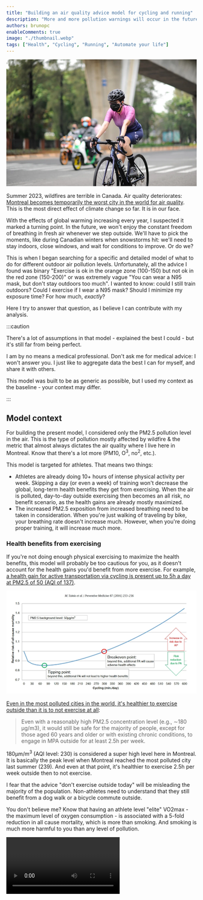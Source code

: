 ```yaml
---
title: "Building an air quality advice model for cycling and running"
description: "More and more pollution warnings will occur in the future. How can athletes adapt their training to this new reality?"
authors: brunopc
enableComments: true
image: "./thumbnail.webp"
tags: ["Health", "Cycling", "Running", "Automate your life"]
---
```


![Woman cycling with mask](./thumbnail.webp)

Summer 2023, wildfires are terrible in Canada. Air quality deteriorates: [Montreal becomes temporarily the worst city in the world for air quality](https://www.journaldemontreal.com/2023/06/25/montreal-la-plus-polluee-au-monde). This is the most direct effect of climate change so far. It is in our face.

With the effects of global warming increasing every year, I suspected it marked a turning point. In the future, we won't enjoy the constant freedom of breathing in fresh air whenever we step outside. We'll have to pick the moments, like during Canadian winters when snowstorms hit: we'll need to stay indoors, close windows, and wait for conditions to improve. Or do we?

This is when I began searching for a specific and detailed model of what to do for different outdoor air pollution levels. Unfortunately, all the advice I found was binary "Exercise is ok in the orange zone (100-150) but not ok in the red zone (150-200)" or was extremely vague "You can wear a N95 mask, but don't stay outdoors too much". I wanted to know: could I still train outdoors? Could I exercise if I wear a N95 mask? Should I minimize my exposure time? For how much, *exactly*?

Here I try to answer that question, as I believe I can contribute with my analysis.

:::caution

There's a lot of assumptions in that model - explained the best I could - but it's still far from being perfect.

I am by no means a medical professional. Don't ask me for medical advice: I won't answer you. I just like to aggregate data the best I can for myself, and share it with others.

This model was built to be as generic as possible, but I used my context as the baseline - your context may differ.

:::

## Model context

For building the present model, I considered only the PM2.5 pollution level in the air. This is the type of pollution mostly affected by wildfire & the metric that almost always dictates the air quality where I live here in Montreal. Know that there's a lot more (PM10, O<sup>3</sup>, no<sup>2</sup>, etc.).

This model is targeted for athletes. That means two things:
- Athletes are already doing 10+ hours of intense physical activity per week. Skipping a day (or even a week) of training won't decrease the global, long-term health benefits they get from exercising. When the air is polluted, day-to-day outside exercising then becomes an all risk, no benefit scenario, as the health gains are already mostly maximized.
- The increased PM2.5 exposition from increased breathing need to be taken in consideration. When you're just walking of traveling by bike, your breathing rate doesn't increase much. However, when you're doing proper training, it will increase much more.

### Health benefits from exercising

If you're not doing enough physical exercising to maximize the health benefits, this model will probably be too cautious for you, as it doesn't account for the health gains you'd benefit from more exercise. For example, [a health gain for active transportation via cycling is present up to 5h a day at PM2.5 of 50 (AQI of 137)](https://www.sciencedirect.com/science/article/pii/S0091743516000402?ref=pdf_download&fr=RR-2&rr=80d4753cb8daca53).

![Health effects training at PM2.5 of 50](Health-effect-training-at-50PM2.5.webp)

[Even in the most polluted cities in the world, it's healthier to exercise outside than it is to not exercise at all](https://www.sciencedirect.com/science/article/pii/S2095254620301277#fig0002):

> Even with a reasonably high PM2.5 concentration level (e.g., ∼180 µg/m3), it would still be safe for the majority of people, except for those aged 60 years and older or with existing chronic conditions, to engage in MPA outside for at least 2.5h per week.

180µm/m<sup>3</sup> (AQI level: 230) is considered a super high level here in Montreal. It is basically the peak level when Montreal reached the most polluted city last summer (239). And even at that point, it's healthier to exercise 2.5h per week outside then to not exercise.

I fear that the advice "don't exercise outside today" will be misleading the majority of the population. Non-athletes need to understand that they still benefit from a dog walk or a bicycle commute outside.

You don't believe me? Know that having an athlete level "elite" VO2max - the maximum level of oxygen consumption - is associated with a 5-fold reduction in all cause mortality, which is more than smoking. And smoking is much more harmful to you than any level of pollution.

<Video src="https://www.youtube.com/embed/ovM3mD5Roow?si=7hRNbkM6PTheh9gl&amp;clip=UgkxbWB6JujD39QYuBippiU0t7DA9MyUUZhw&amp;clipt=ELTXEhinhBY" />

So if you never exercise right now, tackle that habit first. You'll be able to optimize your pollution level later.

### Breathing rate

[Breathing rate has been studied to be proportional with oxygen consumption](https://www.semanticscholar.org/paper/VE-response-to-VCO2-during-exercise-is-unaffected-Itoh-Fukuoka/7d67cc9c5c91433f251d30ecfbb84c78f6287f8e). Exposition to pollution is also proportional with exposition time outside.

Personally, my average power for a proper cycling workout is around 210 watts. 

Using the [Zwift hack MAP and FTP Calculator](https://zwifthacks.com/app/map-ftp-calculator/), I figured a power of 210 watts is approximately 45 ml/kg/min VO2 - 60% of my estimated VO2max. [Breathing rate can increase by a factor of 5 during exercise](https://www.trainingpeaks.com/coach-blog/training-through-bad-air-quality/), so I estimated a proportional breathing rate: 60% * 5 = 3.

That means that 1 hour of a proper cycling workout outside is the equivalent of being outside for 3 hours.

For running, I used a breathing increased rate of 4 as [VO2 (oxygen demand) is measured to be ≈30% higher for running then cycling for the same energy expenditure](https://www.ncbi.nlm.nih.gov/pmc/articles/PMC1334197/).

## Finding acceptable baseline

What does acceptable risk means?

We need a risk baseline, or an acceptable outside air pollution level. The general consensus if that [healthy individual should start taking precautions over an Air Quality Index of 100](https://www.lung.org/clean-air/outdoors/air-quality-index), or a [PM2.5 concentration of 35µm/m<sup>3</sup>](https://www.trainingpeaks.com/coach-blog/training-through-bad-air-quality/).

![Air quality level advice table](AQI-Levels.PNG)

I also found the [AQI to Cigarettes Calculator](https://jasminedevv.github.io/AQI2cigarettes/) from [Jasmine Webb](https://medium.com/@jasminedevv). There, I learned that a [24h exposition of a 22µm/m<sup>3</sup> PM2.5 concentration roughly translates to the health effects of smoking a cigarette](https://berkeleyearth.org/air-pollution-and-cigarette-equivalence/). I'll use this metric because I think it's much more understandable for me and most people.

If we divide the "safe" pollution level of 35µm/m<sup>3</sup> by 22µm/m<sup>3</sup>, we get a maximum daily cigarette dose of 1.6. That's gonna be the acceptable baseline. At 1.6 cigarettes or more, I'll be looking to reduce pollution exposition.

As it's a maximum *daily* exposition, we need to subtract the pollution dose that will occur outside of training.

Advice here, to lower that amount, that day:
- Avoid cooking - it is [the most common PM2.5 source at home](https://www.ncbi.nlm.nih.gov/pmc/articles/PMC9434053/). Even if you use a fan to exhaust cooking fumes outside, the risk is still to create a low-pressure zone in your house, which will make your home suck the bad air from outside.
- Use a good, powerful enough air filter. The air filter level should be increased with ambient pollution - if AQI level is high, put it at high.

If you follow this advice, I hypothesize that the level of PM2.5 exposure will be pretty low.

To calculate how much to subtract, I used the [average outside PM2.5 concentration for the past year in Montreal](https://aqicn.org/data-platform/register/) - 8.3µm/m<sup>3</sup>. That number divided by 22 get us an "ambiant" dose to subtract. I could have subtracted the time from training - let’s say multiply this dose by 19/24 for a 5-hour training. However, I don't know if it's possible to get a PM2.5 level that low during a pollution wave, even with the use of an air filter. I guess I will have to buy myself a PM2.5 monitor to confirm.

Let's carry on. The acceptable pollution dose from training should be no more than 1.6 - (8.3/22) = **1.2 cigarettes**.

## The efficiency of masks for air pollution

Masks (even N95) aren't perfect. N95 are certified to 95% for particulates as small as 0.3 micron. Yes, they will protect you significantly, but they may still make you breathe even smaller particulates. I'm sure these particulates exist, it would be naïve to think the opposite. That's why my intuition tells me we should look deeper for the effectiveness of masks for such scenarios.

I found out that [N95 masks lower the pollution exposure to a factor of 14, and lower the hospitalization risk by a factor of ≈3.2](https://www.ncbi.nlm.nih.gov/pmc/articles/PMC8438762/). The latter result seems to be more relevant to us. As I suspected, they are not perfect, as the risk is still increasing with pollution rates. The curve is just less pronounced. 

![Relative risk with or without mask](Relative-risk-with-without-mask.webp)

For the current model, I will use a 3.2x dose reduction ratio to estimate the effect of wearing a N95 mask.

## Sport specific AQI limits

Because every sport has its own context, we need to estimate limits for each.

### 🚴‍♂️ Road cycling

For road cycling, pollution from cars has to be taken into consideration. Training on a high-traffic road [**doubles the amount of PM2.5 exposition from ambient levels**](https://www.wunderground.com/cat6/air-pollution-cars-affects-everyone-why-we-should-care).

This is the scenario most likely occurring if you exercise on the road, with a lot of traffic. This is a worst-case estimation as it's rare that 100% of training time will be in a very traffic dense area (if you do, I feel sorry for you).

![AQI limits for road cycling](AQI-limits-cycling-road.png)

For road cycling on a high-traffic road, the AQI Index limits would be
- 144 for a 2-hour ride / 220 with N95
- 99 for a 3-hour ride / 181 with N95
- 81 for a 4-hour ride / 166 with N95
- 70 for a 5-hour ride / 157 with N95

### 🚵 Nature cycling (Gravel/MTB/CX)

Here we assume we are away from any close source of pollution (cars, factory, etc.)

![AQI limits for nature cycling](AQI-limits-cycling-nature.png)

AQI Index limits:
- 177 for a 2-hour ride / 387 with N95
- 160 for a 3-hour ride / 275 with N95
- 144 for a 4-hour ride / 219 with N95
- 118 for a 5-hour ride / 192 with N95

### 🏃‍♂️ Running

We consider that running is done away from pollution, in a low-traffic area.

Running limits can be considered for other sports like soccer, but also for less intense activity like hiking or walking. AQI limits would be higher for these, so if you're safe to run, you'll be safe to walk or hike.

![AQI limits for running](AQI-limits-running.webp)

AQI Index limits:
- 316 for 30 minutes running / No restriction with N95
- 208 for 1h running / 500 with N95
- 163 for 2h running / 304 with N95
- 143 for 3h running / 219 with N95
- 111 for 4h running / 188 with N95
- 92 for 5h running / 174 with N95

## Dashboard

Let's say we have an AQI of 166. Here's what an advice dashboard may look like:

| Time    | 🛣️🚴‍♂️  | 🚵    | 🏃‍♂️ |
|---------|--------|-------|----|
| 0.5h    | 🟢     | 🟢   | 🟢 |
| 1h      | 🟢     | 🟢   | 🟢 |
| 2h      | 😷     | 🟢   | 😷 |
| 3h      | 😷     | 😷   | 😷 |
| 4h      | 😷     | 😷   | 😷 |
| 5h      | 🚫     | 😷   | 😷 |
| 6h      | 🚫     | 😷   | 😷 |

I'm planning to implement this dashboard on my [weather report app](https://brunopc-net.github.io/Horus/), so stay tuned!

## What about intensity?

The fact is that intensity will increase your breathing rate, but it's not the most important factor. Take running: at worst, it will worsen your dose by 25% (the current model is already considering you will be at 80% breathing rate). Time is much more important here: in fact, the more it's polluted outside, the more you should considerate shorten your workout and make it count by going more intense. Let's say you choose to do a quick, 20 minutes all-out effort: your pollution dose will be equivalent to someone doing a 25 minutes moderate run.

Moreover, [higher exercise intensity may even be less harmful than low intensity](https://www.washingtonpost.com/wellness/2023/06/07/exercise-outdoors-air-quality-wildfire-smoke/):

> Surprisingly, “there is some evidence that shorter high-intensity exercise bouts are less harmful than longer low-intensity ones,” Hull said.
>
> For a 2014 study, Koehle and his colleagues tested the lung function of cyclists while they alternately rode slowly or intensely in polluted air. Unexpectedly, the riders experienced more difficulties breathing while riding gently than when they pedaled all-out.
>
> The reasons are not altogether clear, but the practical implications are, Koehle said. If smoke hangs in the air, keep your workouts short and sharp, rather than long and slow. The fitness benefits will be about the same, but your “air-pollution exposure” will be much less, he said.

## Outro

Whatever the air quality is (within the AQI model), there's some physical activity you can do outside without catching a massive pollution dose. Even with a 500 AQI, there's the possibility for a 60 minutes run with a N95 mask. From what I see, while air quality is a serious concern for the following decades, it's pretty manageable with simple adaptations, even for serious athletes.

That being said, there's another factor in air-related health problems: inside air. This is the thing with air pollution as I understand it: it's like radiation, in the sense that it depends on the total dose received. Wherever you go, the localized pollution will add up to your total exposition. [The World Health Organization (WHO) updated its air quality guidelines in September 2021](https://smartairfilters.com/en/blog/who-updates-air-quality-pollution-guidelines/): the annual average shouldn't be over 5µm/m<sup>3</sup> to prevent most pollution-related problems.

![Deaths from pm2.5 concentrations](Deaths-from-pm2.5-concentration.webp)

As I wrote this article, the trailing year average for Montreal (2023-09-26 to 2023-09-25) is 8.3. Not much over the limit, you'd say. However, as it's an annual average, a tiny change can affect a lot on the total dose received. Reducing from 8.3µm/m<sup>3</sup> to 5µm/m<sup>3</sup> would be like a reduction of 55 cigarettes a year. That's also the equivalent of 46 training doses occurring in a polluted area from the current model. I'm not an expert, but it seems to be a significant amount to me.

Moreover, and counterintuitively, [the smaller the concentration, the higher the impact of a pollution reduction is](https://smartairfilters.com/en/blog/low-levels-of-air-pollution-actually-cause-most-harm/). In other words, a reduction from 10 to 5µm/m<sup>3</sup> will have more positive effects than a reduction from 100 to 95µm/m<sup>3</sup>.

It looks like reducing the average indoor PM2.5 concentration from 8.3µm/m<sup>3</sup> to 5µm/m<sup>3</sup> will have even a bigger impact than 46 training doses within the current advice model. I already have a powerful air filter, but this analysis has convinced me to buy an air quality monitor for my home.

Take care of your air, year-long.

If any of my assumption, source, or deduction is wrong, I'd be pleased if you share that to me, as I'm eager to develop my knowledge on the topic.

[Spreadsheet for AQI limits](https://docs.google.com/spreadsheets/d/1XMMKUA4npwtAi0dGAHJT3UPaFEC5SNRHFRRq_MFdwqo)

Thumbnail image from [Nasirun Khan](https://www.pexels.com/@nasirun-khan-102497153/)